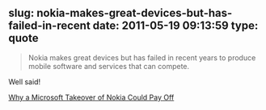 slug: nokia-makes-great-devices-but-has-failed-in-recent
date: 2011-05-19 09:13:59
type: quote
---

> Nokia makes great devices but has failed in recent years to produce mobile software and services that can compete.

Well said!

 [Why a Microsoft Takeover of Nokia Could Pay Off](http://gigaom.com/mobile/why-a-microsoft-takeover-of-nokia-could-pay-off/?utm_source=feedburner&utm_medium=feed&utm_campaign=Feed%3A+OmMalik+%28GigaOM%3A+Tech%29)

